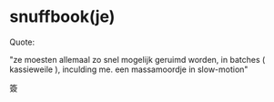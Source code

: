 # snuffbook(je)

Quote:

"ze moesten allemaal zo snel mogelijk geruimd worden, in batches ( kassieweile ), inculding me.
 een massamoordje in slow-motion"

簽
